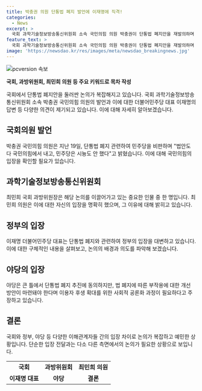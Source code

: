 ```yaml
---
title: 박충권 의원 단통법 폐지 발언에 이재명에 직격!
categories:
  - News
excerpt: >
  국회 과학기술정보방송통신위원회 소속 국민의힘 의원 박충권이 단통법 폐지안을 재발의하며 민주당을 비판했다. 이에 대해 더불어민주당의 이재명 대표는 통신비 부담 완화를 촉구하며 단통법 폐지를 지지하고 있다. 야당은 폐지에 동의하나 이용자 후생 보호가 필요하다 주장하고, 여야 간 이견이 존재하고 있다. 전체회의에서 국민의힘 의원들의 불참도 논란이 되고 있는 상황이다. 21대 국회에서 폐기된 폐지안을 박 의원이 재발의하며 논의가 활발해질 전망이다. (문자수: 201)
feature_text: >
  국회 과학기술정보방송통신위원회 소속 국민의힘 의원 박충권이 단통법 폐지안을 재발의하며 민주당을 비판했다. 이에 대해 더불어민주당의 이재명 대표는 통신비 부담 완화를 촉구하며 단통법 폐지를 지지하고 있다. 야당은 폐지에 동의하나 이용자 후생 보호가 필요하다 주장하고, 여야 간 이견이 존재하고 있다. 전체회의에서 국민의힘 의원들의 불참도 논란이 되고 있는 상황이다. 21대 국회에서 폐기된 폐지안을 박 의원이 재발의하며 논의가 활발해질 전망이다. (문자수: 201)
image: 'https://newsdao.kr/res/images/meta/newsdao_breakingnews.jpg'
---
```


<p><img src="https://newsdao.kr/res/images/meta/newsdao_breakingnews.jpg" alt="pcversion 속보" /></p>

<p><b>국회, 과방위원회, 최민희 의원 등 주요 키워드로 목차 작성</b></p>

<p data-ke-size="size16">국회에서 단통법 폐지안을 둘러싼 논의가 복잡해지고 있습니다. 국회 과학기술정보방송통신위원회 소속 박충권 국민의힘 의원의 발언과 이에 대한 더불어민주당 대표 이재명의 답변 등 다양한 의견이 제기되고 있습니다. 이에 대해 자세히 알아보겠습니다.</p>

<h2 data-ke-size="size26">국회의원 발언</h2>

<p data-ke-size="size16">박충권 국민의힘 의원은 지난 19일, 단통법 폐지 관련하여 민주당을 비판하며 "법안도 다 국민의힘에서 내고, 민주당은 시늉도 안 했다"고 밝혔습니다. 이에 대해 국민의힘의 입장을 확인할 필요가 있습니다.</p>

<h2 data-ke-size="size26">과학기술정보방송통신위원회</h2>

<p data-ke-size="size16">최민희 국회 과방위원장은 해당 논의를 이끌어가고 있는 중요한 인물 중 한 명입니다. 최민희 의원은 이에 대한 자신의 입장을 명확히 했으며, 그 이유에 대해 밝히고 있습니다.</p>

<h2 data-ke-size="size26">정부의 입장</h2>

<p data-ke-size="size16">이재명 더불어민주당 대표는 단통법 폐지와 관련하여 정부의 입장을 대변하고 있습니다. 이에 대한 구체적인 내용을 살펴보고, 논의의 배경과 의도를 파악해 보겠습니다.</p>

<h2 data-ke-size="size26">야당의 입장</h2>

<p data-ke-size="size16">야당은 큰 틀에서 단통법 폐지 추진에 동의하지만, 법 폐지에 따른 부작용에 대한 개선 방안이 마련돼야 한다며 이용자 후생 확대를 위한 사회적 공론화 과정이 필요하다고 주장하고 있습니다.</p>

<h2 data-ke-size="size26">결론</h2>

<p data-ke-size="size16">국회와 정부, 야당 등 다양한 이해관계자들 간의 입장 차이로 논의가 복잡하고 예민한 상황입니다. 단순한 입장 전달과는 다소 다른 측면에서의 논의가 필요한 상황으로 보입니다. </p>

<table>
    <tbody>
        <tr>
            <td style="text-align: center; height: 17px;"><b>국회</b></td>
            <td style="text-align: center; height: 17px;"><b>과방위원회</b></td>
            <td style="text-align: center; height: 17px;"><b>최민희 의원</b></td>
        </tr>
        <tr>
            <td style="text-align: center; height: 17px;"><b>이재명 대표</b></td>
            <td style="text-align: center; height: 17px;"><b>야당</b></td>
            <td style="text-align: center; height: 17px;"><b>결론</b></td>
        </tr>
    </tbody>
</table>

